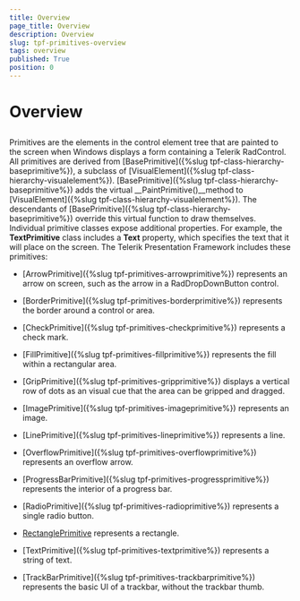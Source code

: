 ```yaml
---
title: Overview
page_title: Overview
description: Overview
slug: tpf-primitives-overview
tags: overview
published: True
position: 0
---
```


# Overview



## 

Primitives are the elements in the control element tree that are painted to the screen when Windows displays a 
          form containing a Telerik RadControl. All primitives 
          are derived from [BasePrimitive]({%slug tpf-class-hierarchy-baseprimitive%}), a 
          subclass of [VisualElement]({%slug tpf-class-hierarchy-visualelement%}). 
          [BasePrimitive]({%slug tpf-class-hierarchy-baseprimitive%}) adds the virtual 
          __PaintPrimitive()__method to 
          [VisualElement]({%slug tpf-class-hierarchy-visualelement%}).
          The descendants of [BasePrimitive]({%slug tpf-class-hierarchy-baseprimitive%}) 
          override this virtual function to draw themselves. Individual primitive classes expose additional properties. For example, the 
          __TextPrimitive__ class includes a __Text__ property, which specifies the text that it 
          will place on the screen. The Telerik Presentation Framework includes these primitives:
        

* [ArrowPrimitive]({%slug tpf-primitives-arrowprimitive%}) represents an arrow on screen, such as the arrow in a RadDropDownButton control.
          

* [BorderPrimitive]({%slug tpf-primitives-borderprimitive%}) represents the border around a control or area.
          

* [CheckPrimitive]({%slug tpf-primitives-checkprimitive%}) represents a check mark.
          

* [FillPrimitive]({%slug tpf-primitives-fillprimitive%}) represents the fill within a rectangular area.
          

* [GripPrimitive]({%slug tpf-primitives-gripprimitive%}) displays a vertical row of dots as an visual cue that the area can be gripped and dragged.
          

* [ImagePrimitive]({%slug tpf-primitives-imageprimitive%}) represents an image.
          

* [LinePrimitive]({%slug tpf-primitives-lineprimitive%}) represents a line.
          

* [OverflowPrimitive]({%slug tpf-primitives-overflowprimitive%}) represents an overflow arrow. 
          

* [ProgressBarPrimitive]({%slug tpf-primitives-progressprimitive%}) represents the interior of a progress bar.
          

* [RadioPrimitive]({%slug tpf-primitives-radioprimitive%}) represents a single radio button.
          

* [RectanglePrimitive](FD9CF07E-B17D-4231-A54A-BA966ACF95A2) represents a rectangle.
          

* [TextPrimitive]({%slug tpf-primitives-textprimitive%}) represents a string of text.
          

* [TrackBarPrimitive]({%slug tpf-primitives-trackbarprimitive%}) represents the basic UI of a trackbar, without the trackbar thumb.
          
